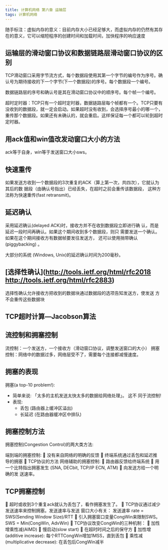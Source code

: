 ```yaml
---
title: 计算机网络 第六章 运输层
tags: 计算机网络
---
```

随手标注：虚拟内存的意义：目前内存大小已经足够大，而虚拟内存的仍然有其存在的意义，它可以缩短程序的创建时间和加载时间，加快程序的响应速度
## 运输层的滑动窗口协议和数据链路层滑动窗口协议的区别
TCP滑动窗口采用字节流方式，每个数据段使用其第一个字节的编号作为序号。确认号为期待接收的下一个字节(下一个数据段)的序号。每个数据段一个编号。

数据链路层的序号和确认号是其在滑动窗口协议中的顺序号。每个帧一个编号。

超时定时器：TCP只有一个超时定时器，数据链路层每个帧都有一个。TCP只要有没收到的数据段，就一定会启动。如果超时没有收到，会选择序号最小的哪一个，重传那个数据段。如果还有未确认的，就会重启。这样保证每一个都可以轮到超时定时器。
## 用ack值和win值改发动窗口大小的方法
ack等于自身，win等于发送窗口大小sws。

## 快速重传
如果发送方收到一个数据段的3次重复的ACK（算上第一次，共四次），它就认为其后的数 据段（由确认号指出）已经丢失，在超时之前会重传该数据段， 这种方法称为快速重传(fast retransmit)。
## 延迟确认
采用延迟确认(delayed ACK)时，接收方并不在收到数据段立即进行确 认，而是延迟一段时间再确认。如果这个期间收到多个数据段，则只 需要发送一个确认。如果在这个期间接收方有数据帧要发往发送方， 还可以使用捎带确认(piggybacking) 。

大部分的系统 (Windows, Unix)的延迟确认时间为200毫秒。
## [选择性确认](http://tools.ietf.org/html/rfc2018 http://tools.ietf.org/html/rfc2883)
选择性确认允许接收方把收到的数据块通过数据段的选项告知发送方，使发送 方不会重传这些数据块
## TCP超时计算—Jacobson算法
## 流控制和拥塞控制
流控制：一个发送方，一个接收方（滑动窗口协议，调整发送窗口的大小）
拥塞控制：网络中的数据过多，网络层受不了，需要每个连接都减慢速度。
## 拥塞的表现
拥塞(a top-10 problem!):
- 简单来说: 「太多的主机发送太快太多的数据给网络处理」。 这不 同于流控制!
- 表现:
  - 丢包 (路由器上缓冲区溢出)
  - 长延迟 (在路由器缓冲区中排队)
## 拥塞控制方法
拥塞控制(Congestion Control)的两大类方法:

端到端的拥塞控制:  没有来自网络的明确的反馈  终端系统通过丢包和延迟推 导的拥塞  TCP协议的方法
网络辅助的拥塞控制:  路由器反馈给终端系统  用一个比特指出拥塞发生 (SNA, DECbit, TCP/IP ECN, ATM)  向发送方给一个明确的发 送速率。
## TCP拥塞控制
 超时或收到3个重复ack就认为丢包了，看作拥塞发生了。  TCP协议通过减少发送速率来控制拥塞。发送速率与发送 窗口大小有关：
发送速率 rate = SWS(Sending Window Size)/RTT  引入拥塞窗口变量CongWin来限制SWS。
SWS = Min(CongWin, AdvWin)  TCP协议改变CongWin的三种机制：  加性增乘性减(AIMD)  慢启动(slow start)  在超时时间之后的保守方
 加性增 (additive increase): 每个RTTCongWin增加1MSS，直到丢包
 乘性减 (multiplicative decrease): 在丢包后CongWin减半
